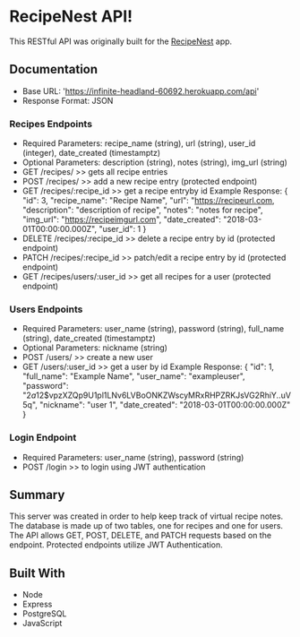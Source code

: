 # RecipeNest API!

This RESTful API was originally built for the [RecipeNest](https://github.com/7424243/recipenest-client) app.

## Documentation

* Base URL: 'https://infinite-headland-60692.herokuapp.com/api'
* Response Format: JSON

### Recipes Endpoints
* Required Parameters: recipe_name (string), url (string), user_id (integer), date_created (timestamptz)
* Optional Parameters: description (string), notes (string), img_url (string)
* GET /recipes/ >> gets all recipe entries
* POST /recipes/ >> add a new recipe entry (protected endpoint)
* GET /recipes/:recipe_id >> get a recipe entryby id
Example Response:
    {
        "id": 3,
        "recipe_name": "Recipe Name",
        "url": "https://recipeurl.com,
        "description": "description of recipe",
        "notes": "notes for recipe",
        "img_url": "https://recipeimgurl.com",
        "date_created": "2018-03-01T00:00:00.000Z",
        "user_id": 1
    }
* DELETE /recipes/:recipe_id >> delete a recipe entry by id (protected endpoint)
* PATCH /recipes/:recipe_id >> patch/edit a recipe entry by id (protected endpoint)
* GET /recipes/users/:user_id >> get all recipes for a user (protected endpoint)

### Users Endpoints
* Required Parameters: user_name (string), password (string), full_name (string), date_created (timestamptz)
* Optional Parameters: nickname (string)
* POST /users/ >> create a new user
* GET /users/:user_id >> get a user by id
Example Response:
    {
        "id": 1,
        "full_name": "Example Name",
        "user_name": "exampleuser",
        "password": "$2a$12$vpzXZQp9U1pl1LNv6LVBoONKZWscyMRxRHPZRKJsVG2RhiY..uV5q",
        "nickname": "user 1",
        "date_created": "2018-03-01T00:00:00.000Z"
    }

### Login Endpoint 
* Required Parameters: user_name (string), password (string)
* POST /login >> to login using JWT authentication

## Summary

This server was created in order to help keep track of virtual recipe notes. The database is made up of two tables, one for recipes and one for users. The API allows GET, POST, DELETE, and PATCH requests based on the endpoint. Protected endpoints utilize JWT Authentication.

## Built With

* Node
* Express
* PostgreSQL
* JavaScript


